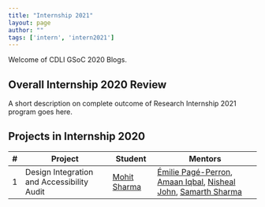 ```yaml
---
title: "Internship 2021"
layout: page
author: ""
tags: ['intern', 'intern2021']
---
```


Welcome of CDLI GSoC 2020 Blogs.

## Overall Internship 2020 Review 
A short description on complete outcome of Research Internship 2021 program goes here.

## Projects in Internship 2020

| \#  | Project              | Student  | Mentors     |
| --- | -------------------- | -------- | ----------- |
| 1 | Design Integration and Accessibility Audit | [Mohit Sharma](https://www.linkedin.com/in/mohit-sharma-06241a200/) | [Émilie Pagé-Perron](https://www.linkedin.com/in/epageperron/), [Amaan Iqbal](https://www.linkedin.com/in/amaan-iqbal/), [Nisheal John](https://www.linkedin.com/in/nishealjohn/), [Samarth Sharma](https://www.linkedin.com/in/samarth-sharma-8611b6181/) |
